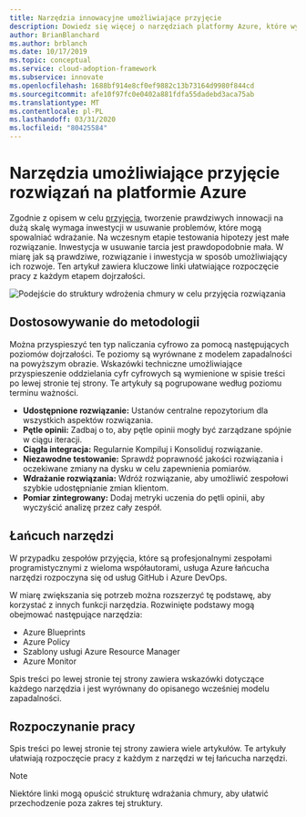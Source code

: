 ```yaml
---
title: Narzędzia innowacyjne umożliwiające przyjęcie
description: Dowiedz się więcej o narzędziach platformy Azure, które wykorzystują metodologię innowacji, aby usunąć tarcie i wprowadzić przyrostowo, jak w przypadku dojrzałych.
author: BrianBlanchard
ms.author: brblanch
ms.date: 10/17/2019
ms.topic: conceptual
ms.service: cloud-adoption-framework
ms.subservice: innovate
ms.openlocfilehash: 1688bf914e8cf0ef9882c13b73164d9980f844cd
ms.sourcegitcommit: afe10f97fc0e0402a881fdfa55dadebd3aca75ab
ms.translationtype: MT
ms.contentlocale: pl-PL
ms.lasthandoff: 03/31/2020
ms.locfileid: "80425584"
---
```

# <a name="tools-to-empower-adoption-in-azure"></a>Narzędzia umożliwiające przyjęcie rozwiązań na platformie Azure

Zgodnie z opisem w celu [przyjęcia](../considerations/ci-cd.md), tworzenie prawdziwych innowacji na dużą skalę wymaga inwestycji w usuwanie problemów, które mogą spowalniać wdrażanie. Na wczesnym etapie testowania hipotezy jest małe rozwiązanie. Inwestycja w usuwanie tarcia jest prawdopodobnie mała. W miarę jak są prawdziwe, rozwiązanie i inwestycja w sposób umożliwiający ich rozwoje. Ten artykuł zawiera kluczowe linki ułatwiające rozpoczęcie pracy z każdym etapem dojrzałości.

![Podejście do struktury wdrożenia chmury w celu przyjęcia rozwiązania](../../_images/innovate/empower-adoption-maturity.png)

## <a name="alignment-to-the-methodology"></a>Dostosowywanie do metodologii

Można przyspieszyć ten typ naliczania cyfrowo za pomocą następujących poziomów dojrzałości. Te poziomy są wyrównane z modelem zapadalności na powyższym obrazie. Wskazówki techniczne umożliwiające przyspieszenie oddzielania cyfr cyfrowych są wymienione w spisie treści po lewej stronie tej strony. Te artykuły są pogrupowane według poziomu terminu ważności.

- **Udostępnione rozwiązanie:** Ustanów centralne repozytorium dla wszystkich aspektów rozwiązania.
- **Pętle opinii:** Zadbaj o to, aby pętle opinii mogły być zarządzane spójnie w ciągu iteracji.
- **Ciągła integracja:** Regularnie Kompiluj i Konsoliduj rozwiązanie.
- **Niezawodne testowanie:** Sprawdź poprawność jakości rozwiązania i oczekiwane zmiany na dysku w celu zapewnienia pomiarów.
- **Wdrażanie rozwiązania:** Wdróż rozwiązanie, aby umożliwić zespołowi szybkie udostępnianie zmian klientom.
- **Pomiar zintegrowany:** Dodaj metryki uczenia do pętli opinii, aby wyczyścić analizę przez cały zespół.

## <a name="toolchain"></a>Łańcuch narzędzi

W przypadku zespołów przyjęcia, które są profesjonalnymi zespołami programistycznymi z wieloma współautorami, usługa Azure łańcucha narzędzi rozpoczyna się od usług GitHub i Azure DevOps.

W miarę zwiększania się potrzeb można rozszerzyć tę podstawę, aby korzystać z innych funkcji narzędzia. Rozwinięte podstawy mogą obejmować następujące narzędzia:

- Azure Blueprints
- Azure Policy
- Szablony usługi Azure Resource Manager
- Azure Monitor

Spis treści po lewej stronie tej strony zawiera wskazówki dotyczące każdego narzędzia i jest wyrównany do opisanego wcześniej modelu zapadalności.

## <a name="get-started"></a>Rozpoczynanie pracy

Spis treści po lewej stronie tej strony zawiera wiele artykułów. Te artykuły ułatwiają rozpoczęcie pracy z każdym z narzędzi w tej łańcucha narzędzi.

> [!NOTE]
> Niektóre linki mogą opuścić strukturę wdrażania chmury, aby ułatwić przechodzenie poza zakres tej struktury.
